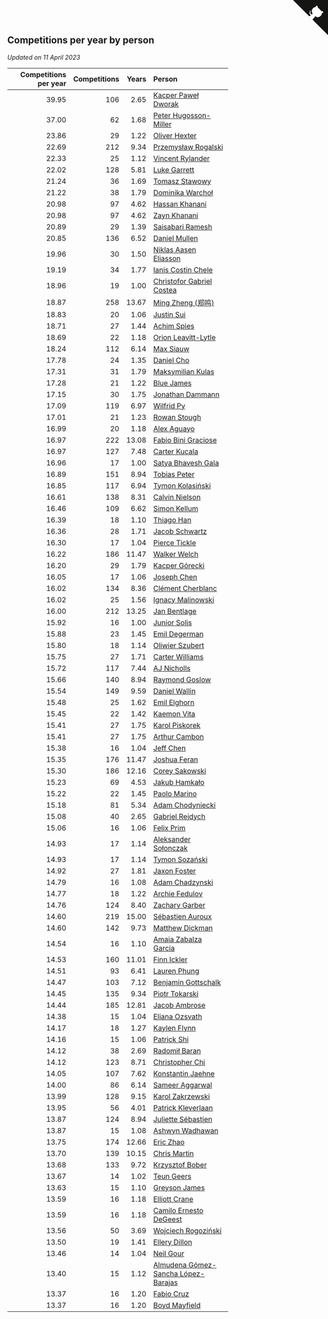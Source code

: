 ## Competitions per year by person

*Updated on 11 April 2023*

| Competitions per year | Competitions | Years | Person |
| ---: | ---: | ---: | :--- |
| 39.95 | 106 | 2.65 | [Kacper Paweł Dworak](https://www.worldcubeassociation.org/persons/2020DWOR01) |
| 37.00 | 62 | 1.68 | [Peter Hugosson-Miller](https://www.worldcubeassociation.org/persons/2021HUGO01) |
| 23.86 | 29 | 1.22 | [Oliver Hexter](https://www.worldcubeassociation.org/persons/2022HEXT01) |
| 22.69 | 212 | 9.34 | [Przemysław Rogalski](https://www.worldcubeassociation.org/persons/2013ROGA02) |
| 22.33 | 25 | 1.12 | [Vincent Rylander](https://www.worldcubeassociation.org/persons/2022RYLA01) |
| 22.02 | 128 | 5.81 | [Luke Garrett](https://www.worldcubeassociation.org/persons/2017GARR05) |
| 21.24 | 36 | 1.69 | [Tomasz Stawowy](https://www.worldcubeassociation.org/persons/2021STAW01) |
| 21.22 | 38 | 1.79 | [Dominika Warchoł](https://www.worldcubeassociation.org/persons/2021WARC01) |
| 20.98 | 97 | 4.62 | [Hassan Khanani](https://www.worldcubeassociation.org/persons/2018KHAN26) |
| 20.98 | 97 | 4.62 | [Zayn Khanani](https://www.worldcubeassociation.org/persons/2018KHAN28) |
| 20.89 | 29 | 1.39 | [Saisabari Ramesh](https://www.worldcubeassociation.org/persons/2021RAME01) |
| 20.85 | 136 | 6.52 | [Daniel Mullen](https://www.worldcubeassociation.org/persons/2016MULL04) |
| 19.96 | 30 | 1.50 | [Niklas Aasen Eliasson](https://www.worldcubeassociation.org/persons/2021ELIA01) |
| 19.19 | 34 | 1.77 | [Ianis Costin Chele](https://www.worldcubeassociation.org/persons/2021CHEL01) |
| 18.96 | 19 | 1.00 | [Christofor Gabriel Costea](https://www.worldcubeassociation.org/persons/2022COST03) |
| 18.87 | 258 | 13.67 | [Ming Zheng (郑鸣)](https://www.worldcubeassociation.org/persons/2009ZHEN11) |
| 18.83 | 20 | 1.06 | [Justin Sui](https://www.worldcubeassociation.org/persons/2022SUIJ01) |
| 18.71 | 27 | 1.44 | [Achim Spies](https://www.worldcubeassociation.org/persons/2021SPIE01) |
| 18.69 | 22 | 1.18 | [Orion Leavitt-Lytle](https://www.worldcubeassociation.org/persons/2022LEAV01) |
| 18.24 | 112 | 6.14 | [Max Siauw](https://www.worldcubeassociation.org/persons/2017SIAU02) |
| 17.78 | 24 | 1.35 | [Daniel Cho](https://www.worldcubeassociation.org/persons/2021CHOD01) |
| 17.31 | 31 | 1.79 | [Maksymilian Kulas](https://www.worldcubeassociation.org/persons/2021KULA02) |
| 17.28 | 21 | 1.22 | [Blue James](https://www.worldcubeassociation.org/persons/2022JAME01) |
| 17.15 | 30 | 1.75 | [Jonathan Dammann](https://www.worldcubeassociation.org/persons/2021DAMM01) |
| 17.09 | 119 | 6.97 | [Wilfrid Py](https://www.worldcubeassociation.org/persons/2016PYWI01) |
| 17.01 | 21 | 1.23 | [Rowan Stough](https://www.worldcubeassociation.org/persons/2022STOU01) |
| 16.99 | 20 | 1.18 | [Alex Aguayo](https://www.worldcubeassociation.org/persons/2022AGUA01) |
| 16.97 | 222 | 13.08 | [Fabio Bini Graciose](https://www.worldcubeassociation.org/persons/2010GRAC02) |
| 16.97 | 127 | 7.48 | [Carter Kucala](https://www.worldcubeassociation.org/persons/2015KUCA01) |
| 16.96 | 17 | 1.00 | [Satya Bhavesh Gala](https://www.worldcubeassociation.org/persons/2022GALA03) |
| 16.89 | 151 | 8.94 | [Tobias Peter](https://www.worldcubeassociation.org/persons/2014PETE03) |
| 16.85 | 117 | 6.94 | [Tymon Kolasiński](https://www.worldcubeassociation.org/persons/2016KOLA02) |
| 16.61 | 138 | 8.31 | [Calvin Nielson](https://www.worldcubeassociation.org/persons/2014NIEL03) |
| 16.46 | 109 | 6.62 | [Simon Kellum](https://www.worldcubeassociation.org/persons/2016KELL12) |
| 16.39 | 18 | 1.10 | [Thiago Han](https://www.worldcubeassociation.org/persons/2022HANT01) |
| 16.36 | 28 | 1.71 | [Jacob Schwartz](https://www.worldcubeassociation.org/persons/2021SCHW01) |
| 16.30 | 17 | 1.04 | [Pierce Tickle](https://www.worldcubeassociation.org/persons/2022TICK01) |
| 16.22 | 186 | 11.47 | [Walker Welch](https://www.worldcubeassociation.org/persons/2011WELC01) |
| 16.20 | 29 | 1.79 | [Kacper Górecki](https://www.worldcubeassociation.org/persons/2021GORE01) |
| 16.05 | 17 | 1.06 | [Joseph Chen](https://www.worldcubeassociation.org/persons/2022CHEN16) |
| 16.02 | 134 | 8.36 | [Clément Cherblanc](https://www.worldcubeassociation.org/persons/2014CHER05) |
| 16.02 | 25 | 1.56 | [Ignacy Malinowski](https://www.worldcubeassociation.org/persons/2021MALI02) |
| 16.00 | 212 | 13.25 | [Jan Bentlage](https://www.worldcubeassociation.org/persons/2010BENT01) |
| 15.92 | 16 | 1.00 | [Junior Solis](https://www.worldcubeassociation.org/persons/2022SOLI03) |
| 15.88 | 23 | 1.45 | [Emil Degerman](https://www.worldcubeassociation.org/persons/2021DEGE01) |
| 15.80 | 18 | 1.14 | [Oliwier Szubert](https://www.worldcubeassociation.org/persons/2022SZUB01) |
| 15.75 | 27 | 1.71 | [Carter Williams](https://www.worldcubeassociation.org/persons/2021WILL06) |
| 15.72 | 117 | 7.44 | [AJ Nicholls](https://www.worldcubeassociation.org/persons/2015NICH04) |
| 15.66 | 140 | 8.94 | [Raymond Goslow](https://www.worldcubeassociation.org/persons/2014GOSL01) |
| 15.54 | 149 | 9.59 | [Daniel Wallin](https://www.worldcubeassociation.org/persons/2013WALL03) |
| 15.48 | 25 | 1.62 | [Emil Elghorn](https://www.worldcubeassociation.org/persons/2021ELGH01) |
| 15.45 | 22 | 1.42 | [Kaemon Vita](https://www.worldcubeassociation.org/persons/2021VITA01) |
| 15.41 | 27 | 1.75 | [Karol Piskorek](https://www.worldcubeassociation.org/persons/2021PISK01) |
| 15.41 | 27 | 1.75 | [Arthur Cambon](https://www.worldcubeassociation.org/persons/2021CAMB01) |
| 15.38 | 16 | 1.04 | [Jeff Chen](https://www.worldcubeassociation.org/persons/2022CHEN19) |
| 15.35 | 176 | 11.47 | [Joshua Feran](https://www.worldcubeassociation.org/persons/2011FERA01) |
| 15.30 | 186 | 12.16 | [Corey Sakowski](https://www.worldcubeassociation.org/persons/2011SAKO01) |
| 15.23 | 69 | 4.53 | [Jakub Hamkało](https://www.worldcubeassociation.org/persons/2018HAMK01) |
| 15.22 | 22 | 1.45 | [Paolo Marino](https://www.worldcubeassociation.org/persons/2021MARI04) |
| 15.18 | 81 | 5.34 | [Adam Chodyniecki](https://www.worldcubeassociation.org/persons/2017CHOD02) |
| 15.08 | 40 | 2.65 | [Gabriel Rejdych](https://www.worldcubeassociation.org/persons/2020REJD01) |
| 15.06 | 16 | 1.06 | [Felix Prim](https://www.worldcubeassociation.org/persons/2022PRIM01) |
| 14.93 | 17 | 1.14 | [Aleksander Sołonczak](https://www.worldcubeassociation.org/persons/2022SOLO01) |
| 14.93 | 17 | 1.14 | [Tymon Sozański](https://www.worldcubeassociation.org/persons/2022SOZA01) |
| 14.92 | 27 | 1.81 | [Jaxon Foster](https://www.worldcubeassociation.org/persons/2021FOST01) |
| 14.79 | 16 | 1.08 | [Adam Chadzynski](https://www.worldcubeassociation.org/persons/2022CHAD02) |
| 14.77 | 18 | 1.22 | [Archie Fedulov](https://www.worldcubeassociation.org/persons/2022FEDU01) |
| 14.76 | 124 | 8.40 | [Zachary Garber](https://www.worldcubeassociation.org/persons/2014GARB01) |
| 14.60 | 219 | 15.00 | [Sébastien Auroux](https://www.worldcubeassociation.org/persons/2008AURO01) |
| 14.60 | 142 | 9.73 | [Matthew Dickman](https://www.worldcubeassociation.org/persons/2013DICK01) |
| 14.54 | 16 | 1.10 | [Amaia Zabalza Garcia](https://www.worldcubeassociation.org/persons/2022GARC03) |
| 14.53 | 160 | 11.01 | [Finn Ickler](https://www.worldcubeassociation.org/persons/2012ICKL01) |
| 14.51 | 93 | 6.41 | [Lauren Phung](https://www.worldcubeassociation.org/persons/2016PHUN02) |
| 14.47 | 103 | 7.12 | [Benjamin Gottschalk](https://www.worldcubeassociation.org/persons/2016GOTT01) |
| 14.45 | 135 | 9.34 | [Piotr Tokarski](https://www.worldcubeassociation.org/persons/2013TOKA01) |
| 14.44 | 185 | 12.81 | [Jacob Ambrose](https://www.worldcubeassociation.org/persons/2010AMBR01) |
| 14.38 | 15 | 1.04 | [Eliana Ozsvath](https://www.worldcubeassociation.org/persons/2022OZSV01) |
| 14.17 | 18 | 1.27 | [Kaylen Flynn](https://www.worldcubeassociation.org/persons/2022FLYN01) |
| 14.16 | 15 | 1.06 | [Patrick Shi](https://www.worldcubeassociation.org/persons/2022SHIP01) |
| 14.12 | 38 | 2.69 | [Radomił Baran](https://www.worldcubeassociation.org/persons/2020BARA02) |
| 14.12 | 123 | 8.71 | [Christopher Chi](https://www.worldcubeassociation.org/persons/2014CHIC01) |
| 14.05 | 107 | 7.62 | [Konstantin Jaehne](https://www.worldcubeassociation.org/persons/2015JAEH01) |
| 14.00 | 86 | 6.14 | [Sameer Aggarwal](https://www.worldcubeassociation.org/persons/2017AGGA01) |
| 13.99 | 128 | 9.15 | [Karol Zakrzewski](https://www.worldcubeassociation.org/persons/2014ZAKR01) |
| 13.95 | 56 | 4.01 | [Patrick Kleverlaan](https://www.worldcubeassociation.org/persons/2019KLEV01) |
| 13.87 | 124 | 8.94 | [Juliette Sébastien](https://www.worldcubeassociation.org/persons/2014SEBA01) |
| 13.87 | 15 | 1.08 | [Ashwyn Wadhawan](https://www.worldcubeassociation.org/persons/2022WADH02) |
| 13.75 | 174 | 12.66 | [Eric Zhao](https://www.worldcubeassociation.org/persons/2010ZHAO19) |
| 13.70 | 139 | 10.15 | [Chris Martin](https://www.worldcubeassociation.org/persons/2013MART03) |
| 13.68 | 133 | 9.72 | [Krzysztof Bober](https://www.worldcubeassociation.org/persons/2013BOBE01) |
| 13.67 | 14 | 1.02 | [Teun Geers](https://www.worldcubeassociation.org/persons/2022GEER01) |
| 13.63 | 15 | 1.10 | [Greyson James](https://www.worldcubeassociation.org/persons/2022JAME02) |
| 13.59 | 16 | 1.18 | [Elliott Crane](https://www.worldcubeassociation.org/persons/2022CRAN01) |
| 13.59 | 16 | 1.18 | [Camilo Ernesto DeGeest](https://www.worldcubeassociation.org/persons/2022DEGE01) |
| 13.56 | 50 | 3.69 | [Wojciech Rogoziński](https://www.worldcubeassociation.org/persons/2019ROGO04) |
| 13.50 | 19 | 1.41 | [Ellery Dillon](https://www.worldcubeassociation.org/persons/2021DILL03) |
| 13.46 | 14 | 1.04 | [Neil Gour](https://www.worldcubeassociation.org/persons/2022GOUR01) |
| 13.40 | 15 | 1.12 | [Almudena Gómez-Sancha López-Barajas](https://www.worldcubeassociation.org/persons/2022GOME03) |
| 13.37 | 16 | 1.20 | [Fabio Cruz](https://www.worldcubeassociation.org/persons/2022CRUZ01) |
| 13.37 | 16 | 1.20 | [Boyd Mayfield](https://www.worldcubeassociation.org/persons/2022MAYF01) |


<a href="https://github.com/jonatanklosko/wca_statistics" class="github-corner" aria-label="View source on Github"><svg width="80" height="80" viewBox="0 0 250 250" style="fill:#151513; color:#fff; position: absolute; top: 0; border: 0; right: 0;" aria-hidden="true"><path d="M0,0 L115,115 L130,115 L142,142 L250,250 L250,0 Z"></path><path d="M128.3,109.0 C113.8,99.7 119.0,89.6 119.0,89.6 C122.0,82.7 120.5,78.6 120.5,78.6 C119.2,72.0 123.4,76.3 123.4,76.3 C127.3,80.9 125.5,87.3 125.5,87.3 C122.9,97.6 130.6,101.9 134.4,103.2" fill="currentColor" style="transform-origin: 130px 106px;" class="octo-arm"></path><path d="M115.0,115.0 C114.9,115.1 118.7,116.5 119.8,115.4 L133.7,101.6 C136.9,99.2 139.9,98.4 142.2,98.6 C133.8,88.0 127.5,74.4 143.8,58.0 C148.5,53.4 154.0,51.2 159.7,51.0 C160.3,49.4 163.2,43.6 171.4,40.1 C171.4,40.1 176.1,42.5 178.8,56.2 C183.1,58.6 187.2,61.8 190.9,65.4 C194.5,69.0 197.7,73.2 200.1,77.6 C213.8,80.2 216.3,84.9 216.3,84.9 C212.7,93.1 206.9,96.0 205.4,96.6 C205.1,102.4 203.0,107.8 198.3,112.5 C181.9,128.9 168.3,122.5 157.7,114.1 C157.9,116.9 156.7,120.9 152.7,124.9 L141.0,136.5 C139.8,137.7 141.6,141.9 141.8,141.8 Z" fill="currentColor" class="octo-body"></path></svg></a><style>.github-corner:hover .octo-arm{animation:octocat-wave 560ms ease-in-out}@keyframes octocat-wave{0%,100%{transform:rotate(0)}20%,60%{transform:rotate(-25deg)}40%,80%{transform:rotate(10deg)}}@media (max-width:500px){.github-corner:hover .octo-arm{animation:none}.github-corner .octo-arm{animation:octocat-wave 560ms ease-in-out}}</style>
